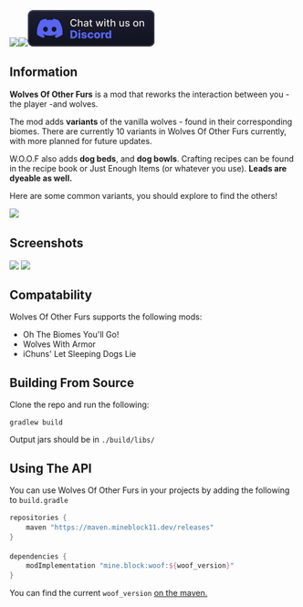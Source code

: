 [![](https://github.com/mineblock11/mineblock11/blob/master/requires-mine11lib.png?raw=true)](https://www.curseforge.com/minecraft/mc-mods/mru)![](https://github.com/mineblock11/mineblock11/blob/master/fabric-api_64h.png?raw=true)[![](https://github.com/intergrav/devins-badges/blob/v2/assets/cozy/social/discord-plural_64h.png?raw=true)](https://discord.gg/UzHtJKqHny)

## Information

**Wolves Of Other Furs** is a mod that reworks the interaction between you - the player -and wolves.

The mod adds **variants** of the vanilla wolves - found in their corresponding biomes. There are currently 10 variants in Wolves Of Other Furs currently, with more planned for future updates.

W.O.O.F also adds **dog beds**, and **dog bowls**. Crafting recipes can be found in the recipe book or Just Enough Items (or whatever you use). **Leads are dyeable as well.**

Here are some common variants, you should explore to find the others!

![](https://github.com/mineblock11/mineblock11/blob/master/variants.png?raw=true)

## Screenshots

![](https://i.imgur.com/rdUz332.png)
![](https://i.imgur.com/u08M4Vw.png)

## Compatability

Wolves Of Other Furs supports the following mods:

- Oh The Biomes You'll Go!
- Wolves With Armor
- iChuns' Let Sleeping Dogs Lie

## Building From Source

Clone the repo and run the following:

```shell
gradlew build
```

Output jars should be in `./build/libs/`

## Using The API

You can use Wolves Of Other Furs in your projects by adding the following to `build.gradle`

```groovy
repositories {
    maven "https://maven.mineblock11.dev/releases"
}

dependencies {
    modImplementation "mine.block:woof:${woof_version}"
}
```

You can find the current `woof_version` [on the maven.](https://maven.mineblock11.dev/#/releases/mine/block/woof)